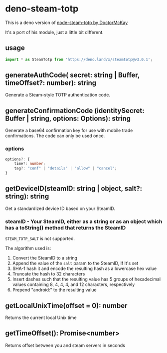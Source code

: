 # deno-steam-totp

This is a deno version of [node-steam-totp by DoctorMcKay](https://github.com/DoctorMcKay/node-steam-totp)

It's a port of his module, just a little bit different.

## usage

```js
import * as SteamTotp from 'https://deno.land/x/steamtotp@v3.0.1';
```

## generateAuthCode( secret: string | Buffer, timeOffset?: number): string

Generate a Steam-style TOTP authentication code.

## generateConfirmationCode (identitySecret: Buffer | string, options: Options): string

Generate a base64 confirmation key for use with mobile trade confirmations. The code can only be used once.

### options

```ts
options?: {
    time?: number;
    tag?: "conf" | "details" | "allow" | "cancel";
}
```

## getDeviceID(steamID: string | object, salt?: string): string

Get a standardized device ID based on your SteamID.

### steamID - Your SteamID, either as a string or as an object which has a toString() method that returns the SteamID

`STEAM_TOTP_SALT` is not supported.

The algorithm used is:

1. Convert the SteamID to a string
2. Append the value of the `salt` param to the SteamID, If It's set
3. SHA-1 hash it and encode the resulting hash as a lowercase hex value
4. Truncate the hash to 32 characters
5. Insert dashes such that the resulting value has 5 groups of hexadecimal values containing 8, 4, 4, 4, and 12 characters, respectively
6. Prepend "android:" to the resulting value

## getLocalUnixTime(offset = 0): number

Returns the current local Unix time

## getTimeOffset(): Promise&lt;number&gt;

Returns offset between you and steam servers in seconds
